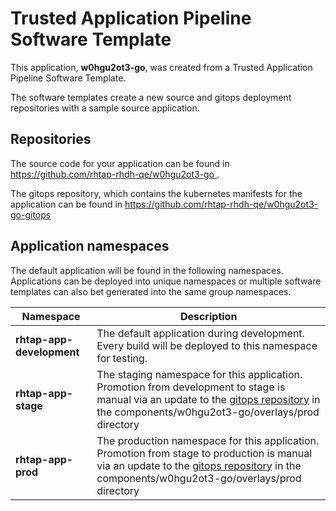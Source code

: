 # Trusted Application Pipeline Software Template

This application, **w0hgu2ot3-go**, was created from a Trusted Application Pipeline Software Template.

The software templates create a new source and gitops deployment repositories with a sample source application. 

## Repositories

The source code for your application can be found in [https://github.com/rhtap-rhdh-qe/w0hgu2ot3-go ](https://github.com/rhtap-rhdh-qe/w0hgu2ot3-go ).
 
The gitops repository, which contains the kubernetes manifests for the application can be found in 
[https://github.com/rhtap-rhdh-qe/w0hgu2ot3-go-gitops ](https://github.com/rhtap-rhdh-qe/w0hgu2ot3-go-gitops ) 

## Application namespaces 

The default application will be found in the following namespaces. Applications can be deployed into unique namespaces or multiple software templates can also bet generated into the same group namespaces.  

|  Namespace   |  Description   |  
| -------- | -------- |   
| **rhtap-app-development** | The default application during development. Every build will be deployed to this namespace for testing. | 
| **rhtap-app-stage** | The staging namespace for this application. Promotion from development to stage is manual via an update to the [gitops repository](https://github.com/rhtap-rhdh-qe/w0hgu2ot3-go-gitops ) in the components/w0hgu2ot3-go/overlays/prod directory |  
| **rhtap-app-prod** | The production namespace for this application. Promotion from stage to production is manual via an update to the [gitops repository](https://github.com/rhtap-rhdh-qe/w0hgu2ot3-go-gitops ) in the components/w0hgu2ot3-go/overlays/prod directory | 